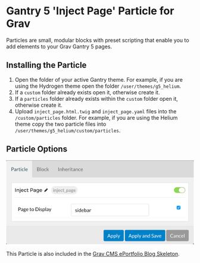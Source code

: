 # Gantry 5 'Inject Page' Particle for Grav

Particles are small, modular blocks with preset scripting that enable you to add elements to your Grav Gantry 5 pages.

## Installing the Particle

1. Open the folder of your active Gantry theme. For example, if you are using the Hydrogen theme open the folder `/user/themes/g5_helium`.
2. If a `custom` folder already exists open it, otherwise create it.
3. If a `particles` folder already exists within the `custom` folder open it, otherwise create it.
4. Upload `inject_page.html.twig` and `inject_page.yaml` files into the `/custom/particles` folder. For example, if you are using the Helium theme copy the two particle files into `/user/themes/g5_helium/custom/particles`.

## Particle Options
!['Inject Page' options](https://github.com/paulhibbitts/github-repo-images/blob/master/inject-page-options.png?raw=true)

This Particle is also included in the [Grav CMS ePortfolio Blog Skeleton](https://github.com/hibbitts-design/grav-skeleton-eportfolio-blog).
